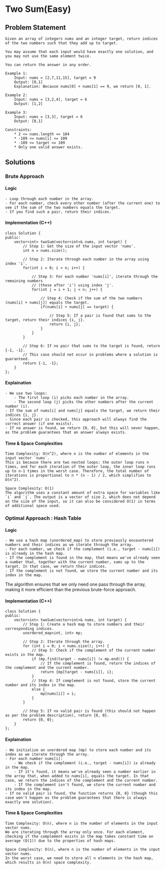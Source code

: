 # Two Sum(Easy)

## Problem Statement

    Given an array of integers nums and an integer target, return indices of the two numbers such that they add up to target.

    You may assume that each input would have exactly one solution, and you may not use the same element twice.

    You can return the answer in any order.

    Example 1:
        Input: nums = [2,7,11,15], target = 9
        Output: [0,1]
        Explanation: Because nums[0] + nums[1] == 9, we return [0, 1].

    Example 2:
        Input: nums = [3,2,4], target = 6
        Output: [1,2]

    Example 3:
        Input: nums = [3,3], target = 6
        Output: [0,1]

    Constraints:
        * 2 <= nums.length <= 104
        * -109 <= nums[i] <= 109
        * -109 <= target <= 109
        * Only one valid answer exists.

## Solutions

### Brute Approach

#### Logic
    - Loop through each number in the array.
    - For each number, check every other number (after the current one) to see if the sum of the two numbers equals the target.
    - If you find such a pair, return their indices.

#### Implementation (C++)
    class Solution {
    public:
        vector<int> twoSum(vector<int>& nums, int target) {
            // Step 1: Get the size of the input vector 'nums'.
            int n = nums.size();
            
            // Step 2: Iterate through each number in the array using index 'i'.
            for(int i = 0; i < n; i++) {
                
                // Step 3: For each number 'nums[i]', iterate through the remaining numbers
                // (those after 'i') using index 'j'.
                for(int j = i + 1; j < n; j++) {
                    
                    // Step 4: Check if the sum of the two numbers (nums[i] + nums[j]) equals the target.
                    if(nums[i] + nums[j] == target) {
                        
                        // Step 5: If a pair is found that sums to the target, return their indices {i, j}.
                        return {i, j};
                    }
                }
            }
            
            // Step 6: If no pair that sums to the target is found, return {-1, -1}.
            // This case should not occur in problems where a solution is guaranteed.
            return {-1, -1};
        }
    };

#### Explaination
    - We use two loops:
        - The first loop (i) picks each number in the array.
        - The second loop (j) picks the other numbers after the current number (i).
    - If the sum of nums[i] and nums[j] equals the target, we return their indices {i, j}.
    - Since each pair is checked, this approach will always find the correct answer (if one exists).
    - If no answer is found, we return {0, 0}, but this will never happen, as the problem guarantees that an answer always exists.

#### Time & Space Complexities
    Time Complexity: O(n^2), where n is the number of elements in the input vector `nums`.
    This is because there are two nested loops: the outer loop runs n times, and for each iteration of the outer loop, the inner loop runs up to n-1 times in the worst case. Therefore, the total number of iterations is proportional to n * (n - 1) / 2, which simplifies to O(n^2).

    Space Complexity: O(1)
    The algorithm uses a constant amount of extra space for variables like `i` and `j`. The output is a vector of size 2, which does not depend on the size of the input, so it can also be considered O(1) in terms of additional space used.

### Optimal Approach : Hash Table

#### Logic
    - We use a hash map (unordered_map) to store previously encountered numbers and their indices as we iterate through the array.
    - For each number, we check if the complement (i.e., target - nums[i]) is already in the hash map.
    - If the complement is found in the map, that means we've already seen a number that, together with the current number, sums up to the target. In that case, we return their indices.
    - If the complement is not found, we store the current number and its index in the map.
    
The algorithm ensures that we only need one pass through the array, making it more efficient than the previous brute-force approach.

#### Implementation (C++)
    class Solution {
    public:
        vector<int> twoSum(vector<int>& nums, int target) {
            // Step 1: Create a hash map to store numbers and their corresponding indices.
            unordered_map<int, int> mp;
            
            // Step 2: Iterate through the array.
            for (int i = 0; i < nums.size(); i++) {
                // Step 3: Check if the complement of the current number exists in the map.
                if (mp.find(target - nums[i]) != mp.end()) {
                    // If the complement is found, return the indices of the complement and the current number.
                    return {mp[target - nums[i]], i};
                }
                // Step 4: If complement is not found, store the current number and its index in the map.
                else {
                    mp[nums[i]] = i;
                }
            }

            // Step 5: If no valid pair is found (this should not happen as per the problem description), return {0, 0}.
            return {0, 0}; 
        }
    };

#### Explaination
    - We initialize an unordered map (mp) to store each number and its index as we iterate through the array.
    - For each number nums[i]:
        - We check if the complement (i.e., target - nums[i]) is already in the map.
        - If it's found, it means we've already seen a number earlier in the array that, when added to nums[i], equals the target. In that case, we return the indices of the complement and the current number.
        - If the complement isn't found, we store the current number and its index in the map.
    - If no valid pair is found, the function returns {0, 0} (though this case won't happen as the problem guarantees that there is always exactly one solution).

#### Time & Space Complexities
    Time Complexity: O(n), where n is the number of elements in the input vector nums.
    We are iterating through the array only once. For each element, checking if the complement exists in the map takes constant time on average (O(1)) due to the properties of hash maps.

    Space Complexity: O(n), where n is the number of elements in the input vector nums.
    In the worst case, we need to store all n elements in the hash map, which results in O(n) space complexity.
